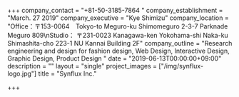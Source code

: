 +++
company_contact = "+81-50-3185-7864 "
company_establishment = "March. 27 2019"
company_executive = "Kye Shimizu"
company_location = "Office：〒153-0064　Tokyo-to Meguro-ku Shimomeguro 2-3-7 Parknade Meguro 809\nStudio： 〒231-0023  Kanagawa-ken Yokohama-shi Naka-ku Shimashita-cho 223-1 NU Kannai Building 2F"
company_outline = "Research engineering and design for fashion design, Web Design, Interactive Design, Graphic Design, Product Design "
date = "2019-06-13T00:00:00+09:00"
description = ""
layout = "single"
project_images = ["/img/synflux-logo.jpg"]
title = "Synflux Inc."

+++
